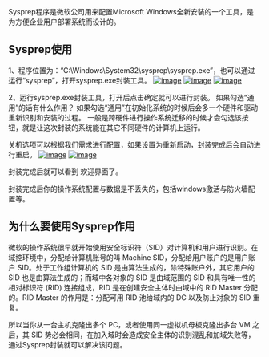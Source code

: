 Sysprep程序是微软公司用来配置Microsoft Windows全新安装的一个工具，是为方便企业用户部署系统而设计的。

## Sysprep使用

1、程序位置为：“C:\Windows\System32\sysprep\sysprep.exe”，也可以通过运行“sysprep”，打开sysprep.exe封装工具。
[![image](https://www.xxshell.com/wp-content/uploads/2019/08/image_thumb-18.png)](https://www.xxshell.com/wp-content/uploads/2019/08/image-18.png)
[![image](https://www.xxshell.com/wp-content/uploads/2019/08/image_thumb-19.png)](https://www.xxshell.com/wp-content/uploads/2019/08/image-19.png)
[![image](https://www.xxshell.com/wp-content/uploads/2019/08/image_thumb-20.png)](https://www.xxshell.com/wp-content/uploads/2019/08/image-20.png)

2、运行sysprep.exe封装工具，打开后点击确定就可以进行封装。
如果勾选“通用”的话有什么作用？
如果勾选“通用”在初始化系统的时候后会多一个硬件和驱动重新识别和安装的过程。
一般是跨硬件进行操作系统迁移的时候才会勾选该按钮，就是让这次封装的系统能在其它不同硬件的计算机上运行。

关机选项可以根据我们需求进行配置，如果设置为重新启动，封装完成后会自动进行重启。
[![image](https://www.xxshell.com/wp-content/uploads/2019/08/image_thumb-21.png)](https://www.xxshell.com/wp-content/uploads/2019/08/image-21.png)
[![image](https://www.xxshell.com/wp-content/uploads/2019/08/image_thumb-22.png)](https://www.xxshell.com/wp-content/uploads/2019/08/image-22.png)

封装完成后就可以看到 欢迎界面了。

封装完成后你的操作系统配置与数据是不丢失的，包括windows激活与防火墙配置等。

## 为什么要使用Sysprep作用

微软的操作系统很早就开始使用安全标识符（SID）对计算机和用户进行识别。在域控环境中，分配给计算机账号的叫 Machine SID，分配给用户账户的是用户账户 SID。处于工作组计算机的 SID 是由算法生成的，除特殊账户外，其它用户的 SID 也是由算法生成的；而域中各对象的 SID 是由域范围的 SID 和具有唯一性的相对标识符 (RID) 连接组成，RID 是在创建安全主体时由域中的 RID Master 分配的。RID Master 的作用是：分配可用 RID 池给域内的 DC 以及防止对象的 SID 重复。

所以当你从一台主机克隆出多个 PC，或者使用同一虚拟机母板克隆出多台 VM 之后，其 SID 势必会相同，在加入域时会造成安全主体的识别混乱和加域失败等，通过Sysprep封装就可以解决该问题。

